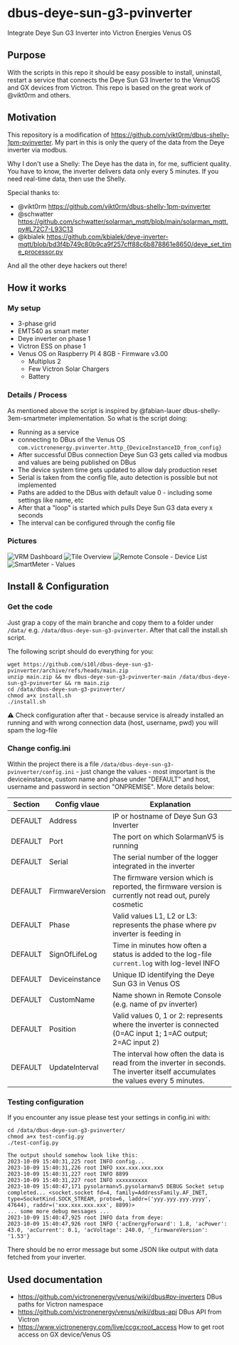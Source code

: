 # dbus-deye-sun-g3-pvinverter
Integrate Deye Sun G3 Inverter into Victron Energies Venus OS

## Purpose
With the scripts in this repo it should be easy possible to install, uninstall, restart a service that connects the Deye Sun G3 Inverter to the VenusOS and GX devices from Victron.
This repo is based on the great work of @vikt0rm and others.

## Motivation
This repository is a modification of https://github.com/vikt0rm/dbus-shelly-1pm-pvinverter. 
My part in this is only the query of the data from the Deye inverter via modbus.

Why I don't use a Shelly: The Deye has the data in, for me, sufficient quality. You have to know, the inverter delivers data only every 5 minutes. If you need real-time data, then use the Shelly.


Special thanks to:
- @vikt0rm https://github.com/vikt0rm/dbus-shelly-1pm-pvinverter
- @schwatter https://github.com/schwatter/solarman_mqtt/blob/main/solarman_mqtt.py#L72C7-L93C13
- @kbialek https://github.com/kbialek/deye-inverter-mqtt/blob/bd3f4b749c80b9ca9f257cff88c6b878861e8650/deye_set_time_processor.py

And all the other deye hackers out there!

## How it works
### My setup
- 3-phase grid
- EMT540 as smart meter
- Deye inverter on phase 1
- Victron ESS on phase 1
- Venus OS on Raspberry PI 4 8GB - Firmware v3.00
  - Multiplus 2
  - Few Victron Solar Chargers
  - Battery

### Details / Process
As mentioned above the script is inspired by @fabian-lauer dbus-shelly-3em-smartmeter implementation.
So what is the script doing:
- Running as a service
- connecting to DBus of the Venus OS `com.victronenergy.pvinverter.http_{DeviceInstanceID_from_config}`
- After successful DBus connection Deye Sun G3 gets called via modbus and values are being published on DBus
- The device system time gets updated to allow daly production reset
- Serial is taken from the config file, auto detection is possible but not implemented
- Paths are added to the DBus with default value 0 - including some settings like name, etc
- After that a "loop" is started which pulls Deye Sun G3 data every x seconds
- The interval can be configured through the config file


### Pictures
![VRM Dashboard](img/vrm-dashboard.png)
![Tile Overview](img/venus-os-overview.png)
![Remote Console - Device List](img/venus-os-devicelist.png) 
![SmartMeter - Values](img/venus-os-device.png)


## Install & Configuration
### Get the code
Just grap a copy of the main branche and copy them to a folder under `/data/` e.g. `/data/dbus-deye-sun-g3-pvinverter`.
After that call the install.sh script.

The following script should do everything for you:
```
wget https://github.com/s10l/dbus-deye-sun-g3-pvinverter/archive/refs/heads/main.zip
unzip main.zip && mv dbus-deye-sun-g3-pvinverter-main /data/dbus-deye-sun-g3-pvinverter && rm main.zip
cd /data/dbus-deye-sun-g3-pvinverter/
chmod a+x install.sh
./install.sh
```
⚠️ Check configuration after that - because service is already installed an running and with wrong connection data (host, username, pwd) you will spam the log-file

### Change config.ini
Within the project there is a file `/data/dbus-deye-sun-g3-pvinverter/config.ini` - just change the values - most important is the deviceinstance, custom name and phase under "DEFAULT" and host, username and password in section "ONPREMISE". More details below:

| Section  | Config vlaue | Explanation |
| ------------- | ------------- | ------------- |
| DEFAULT  | Address | IP or hostname of Deye Sun G3 Inverter |
| DEFAULT  | Port | The port on which SolarmanV5 is running |
| DEFAULT  | Serial | The serial number of the logger integrated in the inverter |
| DEFAULT  | FirmwareVersion | The firmware version which is reported, the firmware version is currently not read out, purely cosmetic |
| DEFAULT  | Phase | Valid values L1, L2 or L3: represents the phase where pv inverter is feeding in |
| DEFAULT  | SignOfLifeLog  | Time in minutes how often a status is added to the log-file `current.log` with log-level INFO |
| DEFAULT  | Deviceinstance | Unique ID identifying the Deye Sun G3 in Venus OS |
| DEFAULT  | CustomName | Name shown in Remote Console (e.g. name of pv inverter) |
| DEFAULT  | Position | Valid values 0, 1 or 2: represents where the inverter is connected (0=AC input 1; 1=AC output; 2=AC input 2) |
| DEFAULT  | UpdateInterval | The interval how often the data is read from the inverter in seconds. The inverter itself accumulates the values every 5 minutes. |

### Testing configuration
If you encounter any issue please test your settings in config.ini with:
```
cd /data/dbus-deye-sun-g3-pvinverter/
chmod a+x test-config.py
./test-config.py
```

```
The output should somehow look like this:
2023-10-09 15:40:31,225 root INFO config...
2023-10-09 15:40:31,226 root INFO xxx.xxx.xxx.xxx
2023-10-09 15:40:31,227 root INFO 8899
2023-10-09 15:40:31,227 root INFO xxxxxxxxxx
2023-10-09 15:40:47,171 pysolarmanv5.pysolarmanv5 DEBUG Socket setup completed... <socket.socket fd=4, family=AddressFamily.AF_INET, type=SocketKind.SOCK_STREAM, proto=6, laddr=('yyy.yyy.yyy.yyyy', 47644), raddr=('xxx.xxx.xxx.xxx', 8899)>
... some more debug messages ...
2023-10-09 15:40:47,925 root INFO data from deye:
2023-10-09 15:40:47,926 root INFO {'acEnergyForward': 1.8, 'acPower': 43.0, 'acCurrent': 0.1, 'acVoltage': 240.0, '_firmwareVersion': '1.53'}
```
There should be no error message but some JSON like output with data fetched from your inverter.

## Used documentation
- https://github.com/victronenergy/venus/wiki/dbus#pv-inverters   DBus paths for Victron namespace
- https://github.com/victronenergy/venus/wiki/dbus-api   DBus API from Victron
- https://www.victronenergy.com/live/ccgx:root_access   How to get root access on GX device/Venus OS
